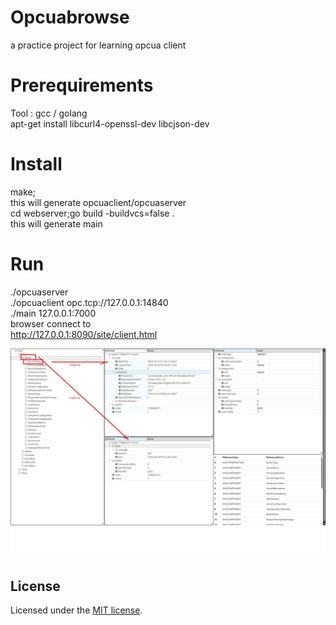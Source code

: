 # Opcuabrowse
a practice project for learning opcua client

# Prerequirements
Tool : gcc / golang <br>
apt-get install libcurl4-openssl-dev libcjson-dev <br>

# Install
make;<br>
this will generate opcuaclient/opcuaserver <br>
cd webserver;go build -buildvcs=false . <br>
this will generate main

# Run
./opcuaserver<br>
./opcuaclient opc.tcp://127.0.0.1:14840<br>
./main  127.0.0.1:7000<br>
browser connect  to <br>
http://127.0.0.1:8090/site/client.html<br>

![hero](misc/1.jpg)

## License

Licensed under the [MIT license](https://github.com/shadcn/ui/blob/main/LICENSE.md).
